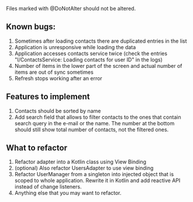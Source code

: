 Files marked with @DoNotAlter should not be altered.

## Known bugs:
1. Sometimes after loading contacts there are duplicated entries in the list
2. Application is unresponsive while loading the data
3. Application accesses contacts service twice (check the entries "I/ContactsService: Loading contacts for user ID" in the logs)
4. Number of items in the lower part of the screen and actual number of items are out of sync sometimes
5. Refresh stops working after an error

## Features to implement
1. Contacts should be sorted by name
2. Add search field that allows to filter contacts to the ones that contain search query in the e-mail or the name.
   The number at the bottom should still show total number of contacts, not the filtered ones.

## What to refactor
1. Refactor adapter into a Kotlin class using View Binding
2. (optional) Also refactor UsersAdapter to use view binding
3. Refactor UserManager from a singleton into injected object that is scoped to whole application.
   Rewrite it in Kotlin and add reactive API instead of change listeners.
4. Anything else that you may want to refactor.